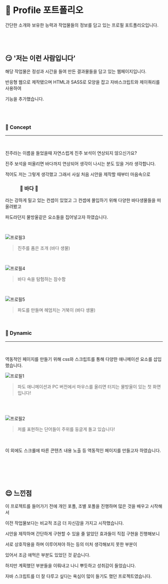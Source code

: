 # :ocean: Profile 포트폴리오

간단한 소개와 보유한 능력과 작업물들의 정보를 담고 있는 프로필 포트폴리오입니다. 
<br/><br/><br/><br/>


## :smirk: '저는 이런 사람입니다'

해당 작업물은 정성과 시간을 들여 만든 결과물들을 담고 있는 웹페이지입니다. 

반응형 웹으로 제작됐으며 HTML과 SASS로 모양을 잡고 자바스크립트와 제이쿼리를 사용하여

기능을 추가했습니다.

<br/><br/>

### :pushpin: Concept

--------------------------------------------------

<br/>

진주라는 이름을 들었을때 자연스럽게 진주 보석이 연상되지 않으신가요?

진주 보석을 떠올리면 바다까지 연상되어 생각이 나시는 분도 있을 거라 생각합니다.

적어도 저는 그렇게 생각했고 그래서 사실 처음 시안을 제작할 때부터 마음속으로 

### &nbsp;&nbsp;&nbsp;&nbsp;&nbsp;&nbsp;&nbsp;&nbsp;&nbsp;&nbsp;&nbsp; :ocean: 바다 :ocean:

라는 강하게 밀고 있는 컨셉이 있었고 그 컨셉에 몰입하기 위해 다양한 바다생물들을 떠올려봤고

파도라던지 물방울같은 요소들을 집어넣고자 하였습니다.

<br/>

![프로필3](https://user-images.githubusercontent.com/114633681/214872640-bf0bfaa8-febe-487d-b7b8-c9944bb3a551.jpg)
> 진주를 품은 조개 (바다 생물)

<br/>

![프로필4](https://user-images.githubusercontent.com/114633681/214873144-e78ce48e-c0f9-4acf-a20a-a47be68eac82.jpg)
> 바다 속을 탐험하는 잠수함

<br/>

![프로필5](https://user-images.githubusercontent.com/114633681/214873720-57ae500d-56a5-4fe5-80eb-3231e4a7709c.jpg)
> 파도를 만들며 헤엄치는 거북이 (바다 생물)


<br/>

### :pushpin: Dynamic 

--------------------------------------------------


<br/>

역동적인 페이지를 만들기 위해 css와 스크립트를 통해 다양한 애니메이션 요소를 삽입했습니다.

![프로필1](https://user-images.githubusercontent.com/114633681/214866902-c1f7fe51-5731-4233-ae36-681c5814fa44.jpg)
> 파도 애니메이션과 PC 버전에서 마우스를 올리면 터지는 물방울이 있는 첫 화면입니다!

<br/><br/>

![프로필2](https://user-images.githubusercontent.com/114633681/214867647-5d6a1fd3-546c-4e4f-bfdd-7ca77888439f.jpg)
> 저를 표현하는 단어들이 주위를 둥글게 돌고 있습니다!

<br/><br/>
이 외에도 스크롤에 따른 콘텐츠 내용 노출 등 역동적인 페이지를 만들고자 하였습니다. 



<br/><br/><br/><br/>

## :relieved: 느낀점

이 프로젝트를 들어가기 전에 개인 포폴, 조별 포폴을 진행하며 많은 것을 배우고 시작해서 

이전 작업물보다는 비교적 조금 더 자신감을 가지고 시작했습니다. 

시안을 제작하며 간단하게 구현할 수 있을 줄 알았던 효과들이 직접 구현을 진행해보니 

서로 상호작용을 하며 이루어져야 하는 등의 미처 생각해보지 못한 부분이 

있어서 조금 애먹은 부분도 있었던 것 같습니다. 

하지만 계획했던 부분들을 이뤄내고 나니 뿌듯하고 성취감이 들었습니다. 

자바 스크립트를 더 잘 다루고 싶다는 욕심이 많이 들기도 했던 프로젝트였습니다. 
